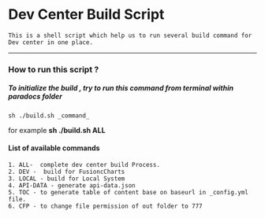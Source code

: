 # **Dev Center Build Script**
	This is a shell script which help us to run several build command for Dev center in one place.

----------
### How to run this script ?
##### To initialize the build , try to run this command from terminal within ***paradocs*** folder
	sh ./build.sh _command_
	
for example   **sh ./build.sh  ALL**
#### List of available commands

	1. ALL-  complete dev center build Process.
	2. DEV -  build for FusioncCharts
	3. LOCAL - build for Local System
	4. API-DATA - generate api-data.json
	5. TOC - to generate table of content base on baseurl in _config.yml file.
	6. CFP - to change file permission of out folder to 777
